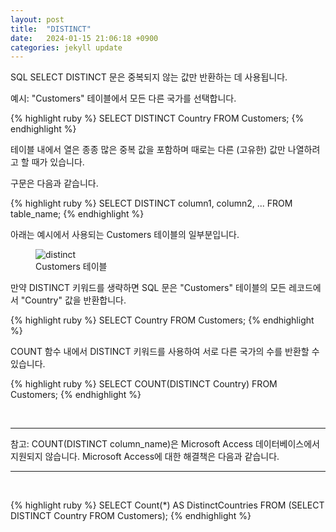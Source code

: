 ```yaml
---
layout: post
title:  "DISTINCT"
date:   2024-01-15 21:06:18 +0900
categories: jekyll update
---
```

SQL SELECT DISTINCT 문은 중복되지 않는 값만 반환하는 데 사용됩니다.

예시: "Customers" 테이블에서 모든 다른 국가를 선택합니다.

{% highlight ruby %}
SELECT DISTINCT Country FROM Customers;
{% endhighlight %}

테이블 내에서 열은 종종 많은 중복 값을 포함하며 때로는 다른 (고유한) 값만 나열하려고 할 때가 있습니다.

구문은 다음과 같습니다.

{% highlight ruby %}
SELECT DISTINCT column1, column2, ...
FROM table_name;
{% endhighlight %}

아래는 예시에서 사용되는 Customers 테이블의 일부분입니다.

<figure>
<img src="/distinct/distinct.png" alt="distinct">
<figcaption>Customers 테이블</figcaption>
</figure>

만약 DISTINCT 키워드를 생략하면 SQL 문은 "Customers" 테이블의 모든 레코드에서 "Country" 값을 반환합니다.

{% highlight ruby %}
SELECT Country FROM Customers;
{% endhighlight %}

COUNT 함수 내에서 DISTINCT 키워드를 사용하여 서로 다른 국가의 수를 반환할 수 있습니다.


{% highlight ruby %}
SELECT COUNT(DISTINCT Country) FROM Customers;
{% endhighlight %}

<br>

<hr>
참고: COUNT(DISTINCT column_name)은 Microsoft Access 데이터베이스에서 지원되지 않습니다. Microsoft Access에 대한 해결책은 다음과 같습니다.
<hr>

<br>

{% highlight ruby %}
SELECT Count(*) AS DistinctCountries
FROM (SELECT DISTINCT Country FROM Customers);
{% endhighlight %}
